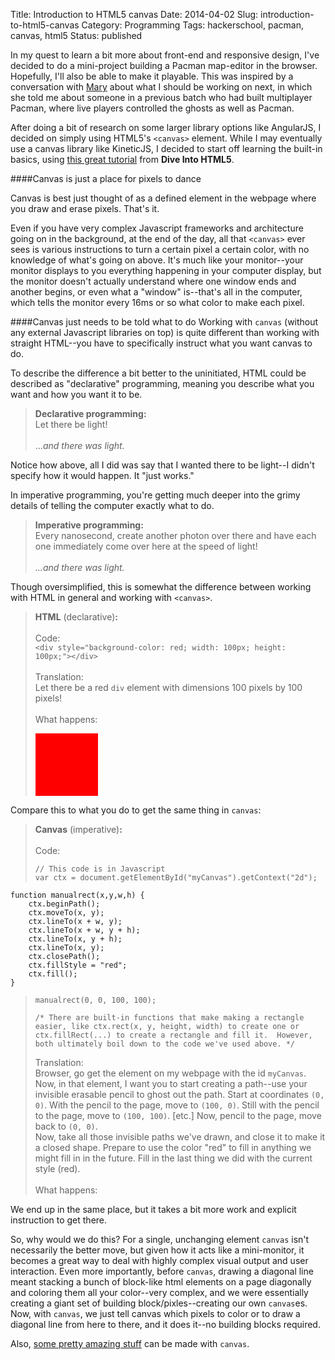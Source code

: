 Title: Introduction to HTML5 canvas
Date: 2014-04-02
Slug: introduction-to-html5-canvas
Category: Programming
Tags: hackerschool, pacman, canvas, html5
Status: published

<!-- 4/2/2014 -->
<!-- Custom CSS: -->
<style type="text/css">
	blockquote p {
    	font-style: normal;
    }
</style>

In my quest to learn a bit more about front-end and responsive design, I've decided to do a mini-project building a Pacman map-editor in the browser.   Hopefully, I'll also be able to make it playable.  This was inspired by a conversation with [Mary](https://github.com/maryrosecook) about what I should be working on next, in which she told me about someone in a previous batch who had built multiplayer Pacman, where live players controlled the ghosts as well as Pacman.

After doing a bit of research on some larger library options like AngularJS, I decided on simply using HTML5's `<canvas>` element.  While I may eventually use a canvas library like KineticJS, I decided to start off learning the built-in basics, using [this great tutorial](http://diveintohtml5.info/canvas.html) from **Dive Into HTML5**.

####Canvas is just a place for pixels to dance

Canvas is best just thought of as a defined element in the webpage where you draw and erase pixels.  That's it.  

Even if you have very complex Javascript frameworks and architecture going on in the background, at the end of the day, all that `<canvas>` ever sees is various instructions to turn a certain pixel a certain color, with no knowledge of what's going on above.  It's much like your monitor--your monitor displays to you everything happening in your computer display, but the monitor doesn't actually understand where one window ends and another begins, or even what a "window" is--that's all in the computer, which tells the monitor every 16ms or so what color to make each pixel.

####Canvas just needs to be told what to do
Working with `canvas` (without any external Javascript libraries on top) is quite different than working with straight HTML--you have to specifically instruct what you want canvas to do.

To describe the difference a bit better to the uninitiated, HTML could be described as "declarative" programming, meaning you describe what you want and how you want it to be.

> **Declarative programming:**<br>
> Let there be light! <br><br>
> ...*and there was light.*

Notice how above, all I did was say that I wanted there to be light--I didn't specify how it would happen.  It "just works."

In imperative programming, you're getting much deeper into the grimy details of telling the computer exactly what to do.

> **Imperative programming:**<br>
> Every nanosecond, create another photon over there and have each one immediately come over here at the speed of light!<br><br>
>*...and there was light.*

Though oversimplified, this is somewhat the difference between working with HTML in general and working with `<canvas>`.

>**HTML** (declarative)**:**<br><br>
> Code: <br>
>`<div style="background-color: red; width: 100px; height: 100px;"></div>`
> <br><br>
>Translation:<br>
>Let there be a red `div` element with dimensions 100 pixels by 100 pixels!
><br><br>
>What happens:
><div style="background-color: red; width: 100px; height: 100px;"></div>

Compare this to what you do to get the same thing in `canvas`:

>**Canvas** (imperative)**:**<br><br>
>Code:
>
>     // This code is in Javascript
>     var ctx = document.getElementById("myCanvas").getContext("2d");
    function manualrect(x,y,w,h) {
        ctx.beginPath();
        ctx.moveTo(x, y);
        ctx.lineTo(x + w, y);
        ctx.lineTo(x + w, y + h);
        ctx.lineTo(x, y + h);
        ctx.lineTo(x, y);
        ctx.closePath();
        ctx.fillStyle = "red";
        ctx.fill();
    }
>     manualrect(0, 0, 100, 100);
>
>     /* There are built-in functions that make making a rectangle easier, like ctx.rect(x, y, height, width) to create one or ctx.fillRect(...) to create a rectangle and fill it.  However, both ultimately boil down to the code we've used above. */
>
>Translation:<br>
>Browser, go get the element on my webpage with the id `myCanvas`.  Now, in that element, I want you to start creating a path--use your invisible erasable  pencil to ghost out the path.  Start at coordinates `(0, 0)`.  With the pencil to the page, move to `(100, 0)`.  Still with the pencil to the page, move to `(100, 100)`.  [etc.] Now, pencil to the page, move back to `(0, 0)`.<br>
Now, take all those invisible paths we've drawn, and close it to make it a closed shape.
Prepare to use the color "red" to fill in anything we might fill in in the future.
Fill in the last thing we did with the current style (red).
><br><br>
>What happens:

><canvas id="myCanvas" width=110 height=110></canvas>
<script type="text/javascript">
    var ctx = document.getElementById("myCanvas").getContext("2d");
    function manualrect(x,y,w,h) {
        ctx.beginPath();
        ctx.moveTo(x, y);
        ctx.lineTo(x + w, y);
        ctx.lineTo(x + w, y + h);
        ctx.lineTo(x, y + h);
        ctx.lineTo(x, y);
        ctx.closePath();
        ctx.fillStyle = "red";
        ctx.fill();
    }
    manualrect(0, 0, 100, 100);
</script>


We end up in the same place, but it takes a bit more work and explicit instruction to get there.

So, why would we do this?  For a single, unchanging element `canvas` isn't necessarily the better move, but given how it acts like a mini-monitor, it becomes a great way to deal with highly complex visual output and user interaction.
Even more importantly, before `canvas`, drawing a diagonal line meant stacking a bunch of block-like html elements on a page diagonally and coloring them all your color--very complex, and we were essentially creating a giant set of building block/pixles--creating our own `canvas`es.
Now, with `canvas`, we just tell canvas which pixels to color or to draw a diagonal line from here to there, and it does it--no building blocks required.

Also, [some pretty amazing stuff](https://developer.mozilla.org/en-US/demos/detail/zen-photon-garden/launch) can be made with `canvas`.
